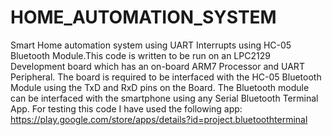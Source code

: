 # HOME_AUTOMATION_SYSTEM
Smart Home automation system using UART Interrupts using HC-05 Bluetooth Module.This code is written to be run on an LPC2129 Development board which has an on-board ARM7 Processor and UART Peripheral. The board is required to be interfaced with the HC-05 Bluetooth Module using the TxD and RxD pins on the Board. The Bluetooth module can be interfaced with the smartphone using any Serial Bluetooth Terminal App.
For testing this code I have used the following app: https://play.google.com/store/apps/details?id=project.bluetoothterminal
